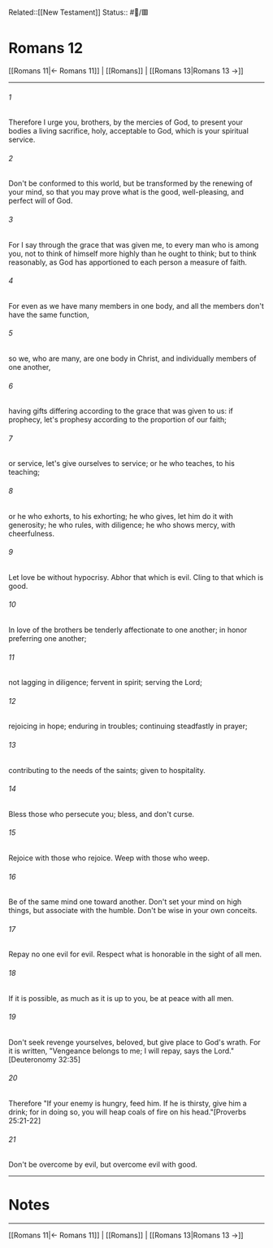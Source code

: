 Related::[[New Testament]]
Status:: #📖/🟥
# Romans 12

[[Romans 11|← Romans 11]] | [[Romans]] | [[Romans 13|Romans 13 →]]
***



###### 1 
Therefore I urge you, brothers, by the mercies of God, to present your bodies a living sacrifice, holy, acceptable to God, which is your spiritual service. 

###### 2 
Don't be conformed to this world, but be transformed by the renewing of your mind, so that you may prove what is the good, well-pleasing, and perfect will of God. 

###### 3 
For I say through the grace that was given me, to every man who is among you, not to think of himself more highly than he ought to think; but to think reasonably, as God has apportioned to each person a measure of faith. 

###### 4 
For even as we have many members in one body, and all the members don't have the same function, 

###### 5 
so we, who are many, are one body in Christ, and individually members of one another, 

###### 6 
having gifts differing according to the grace that was given to us: if prophecy, let's prophesy according to the proportion of our faith; 

###### 7 
or service, let's give ourselves to service; or he who teaches, to his teaching; 

###### 8 
or he who exhorts, to his exhorting; he who gives, let him do it with generosity; he who rules, with diligence; he who shows mercy, with cheerfulness. 

###### 9 
Let love be without hypocrisy. Abhor that which is evil. Cling to that which is good. 

###### 10 
In love of the brothers be tenderly affectionate to one another; in honor preferring one another; 

###### 11 
not lagging in diligence; fervent in spirit; serving the Lord; 

###### 12 
rejoicing in hope; enduring in troubles; continuing steadfastly in prayer; 

###### 13 
contributing to the needs of the saints; given to hospitality. 

###### 14 
Bless those who persecute you; bless, and don't curse. 

###### 15 
Rejoice with those who rejoice. Weep with those who weep. 

###### 16 
Be of the same mind one toward another. Don't set your mind on high things, but associate with the humble. Don't be wise in your own conceits. 

###### 17 
Repay no one evil for evil. Respect what is honorable in the sight of all men. 

###### 18 
If it is possible, as much as it is up to you, be at peace with all men. 

###### 19 
Don't seek revenge yourselves, beloved, but give place to God's wrath. For it is written, "Vengeance belongs to me; I will repay, says the Lord." <crossref intro="12:19">[Deuteronomy 32:35]</crossref> 

###### 20 
Therefore "If your enemy is hungry, feed him. If he is thirsty, give him a drink; for in doing so, you will heap coals of fire on his head."<crossref intro="12:20">[Proverbs 25:21-22]</crossref> 

###### 21 
Don't be overcome by evil, but overcome evil with good.

---
# Notes


***
[[Romans 11|← Romans 11]] | [[Romans]] | [[Romans 13|Romans 13 →]]
